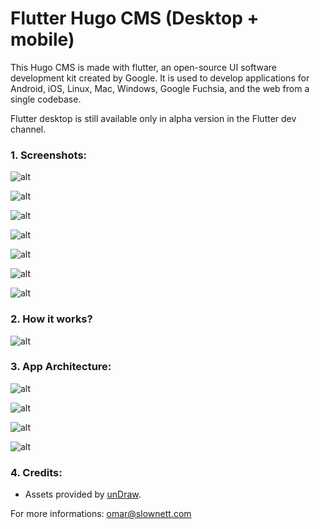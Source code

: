 # Flutter Hugo CMS (Desktop + mobile)

This Hugo CMS is made with flutter, an open-source UI software development kit created by Google. It is used to develop applications for Android, iOS, Linux, Mac, Windows, Google Fuchsia, and the web from a single codebase.

Flutter desktop is still available only in alpha version in the Flutter dev channel.
 
### 1. Screenshots:
![alt ](https://i.imgur.com/ZFU5xq2.jpg)

![alt ](https://i.imgur.com/Lxj7Hiu.jpg)

![alt ](https://i.imgur.com/tqt3ayW.jpg)

![alt ](https://i.imgur.com/k3fYPkq.jpg)

![alt ](https://i.imgur.com/OS3pSkw.jpg)

![alt ](https://i.imgur.com/gJvCwRR.jpg)

![alt ](https://i.imgur.com/0wamRpP.jpg)

### 2. How it works?
![alt ](https://i.imgur.com/p7oNT2Z.png)

### 3. App Architecture:

![alt ](https://i.imgur.com/thPycQM.png)

![alt ](https://i.imgur.com/EpPSvpd.png)

![alt ](https://i.imgur.com/LtOBMc2.png)

![alt ](https://i.imgur.com/vRsqDn5.png)







### 4. Credits:
- Assets provided by [unDraw](https://undraw.co/).

For more informations:  [omar@slownett.com](mailto:omar@slownett.com)







